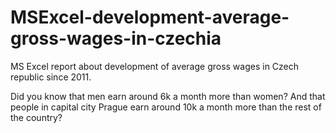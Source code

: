 # MSExcel-development-average-gross-wages-in-czechia
MS Excel report about development of average gross wages in Czech republic since 2011. 

Did you know that men earn around 6k a month more than women? And that people in capital city Prague earn around 10k a month more than the rest of the country?
